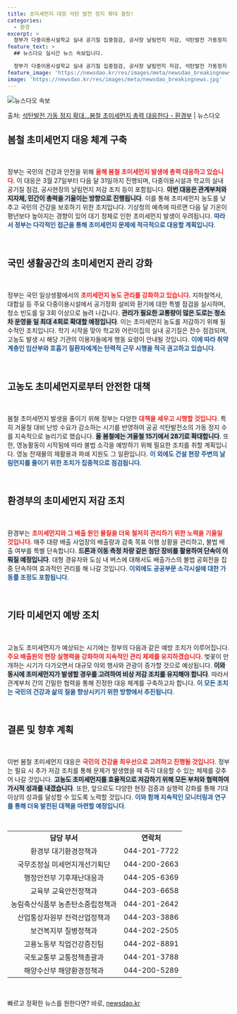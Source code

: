 ```yaml
---
title: 초미세먼지 대응 석탄 발전 정지 확대 결정!
categories:
  - 환경
excerpt: >
  정부가 다중이용시설학교 실내 공기질 집중점검, 공사장 날림먼지 저감, 석탄발전 가동정지 확대 등 봄철 발생하…
feature_text: >
  ## 뉴스다오 실시간 뉴스 속보입니다.

  정부가 다중이용시설학교 실내 공기질 집중점검, 공사장 날림먼지 저감, 석탄발전 가동정지 확대 등 봄철 발생하…
feature_image: 'https://newsdao.kr/res/images/meta/newsdao_breakingnews.jpg'
image: 'https://newsdao.kr/res/images/meta/newsdao_breakingnews.jpg'
---
```


![뉴스다오 속보](https://newsdao.kr/res/images/meta/newsdao_breakingnews.jpg)

<p>출처: <a href="https://newsdao.kr/3243" rel="dofollow">석탄발전 가동 정지 확대…봄철 초미세먼지 총력 대응한다 - 환경부</a> | 뉴스다오</p>

<h2 data-ke-size="size26">봄철 초미세먼지 대응 체계 구축</h2>

<p data-ke-size="size16">&nbsp;</p>

정부는 국민의 건강과 안전을 위해 <b><span style="color: #ee2323;">올해 봄철 초미세먼지 발생에 총력 대응하고 있습니다</span></b>. 이 대응은 3월 27일부터 다음 달 31일까지 진행되며, 다중이용시설과 학교의 실내 공기질 점검, 공사현장의 날림먼지 저감 조치 등이 포함됩니다. <b><span style="background-color: #21538527;">이번 대응은 관계부처와 지자체, 민간이 총력을 기울이는 방향으로 진행됩니다</span></b>. 이를 통해 초미세먼지 농도를 낮추고 국민의 건강을 보호하기 위한 조치입니다. 기상청의 예측에 따르면 다음 달 기온이 평년보다 높아지는 경향이 있어 대기 정체로 인한 초미세먼지 발생이 우려됩니다. <b><span style="color: #1a5490;">따라서 정부는 다각적인 접근을 통해 초미세먼지 문제에 적극적으로 대응할 계획입니다</span></b>.

<p data-ke-size="size16">&nbsp;</p>

<h2 data-ke-size="size26">국민 생활공간의 초미세먼지 관리 강화</h2>

<p data-ke-size="size16">&nbsp;</p>

정부는 국민 일상생활에서의 <b><span style="color: #ee2323;">초미세먼지 농도 관리를 강화하고 있습니다</span></b>. 지하철역사, 대합실 등 주요 다중이용시설에서 공기정화 설비와 환기에 대한 특별 점검을 실시하며, 청소 빈도를 일 3회 이상으로 늘려 나갑니다. <b><span style="background-color: #21538527;">관리가 필요한 교통량이 많은 도로는 청소 차 운영을 일 최대 4회로 확대할 예정입니다</span></b>. 이는 초미세먼지 농도를 저감하기 위해 필수적인 조치입니다. 학기 시작을 맞아 학교와 어린이집의 실내 공기질은 전수 점검되며, 고농도 발생 시 해당 기관의 이용자들에게 행동 요령이 안내될 것입니다. <b><span style="color: #1a5490;">이에 따라 취약계층인 임산부와 호흡기 질환자에게는 탄력적 근무 시행을 적극 권고하고 있습니다</span></b>.

<p data-ke-size="size16">&nbsp;</p>

<h2 data-ke-size="size26">고농도 초미세먼지로부터 안전한 대책</h2>

<p data-ke-size="size16">&nbsp;</p>

봄철 초미세먼지 발생을 줄이기 위해 정부는 다양한 <b><span style="color: #ee2323;">대책을 세우고 시행할 것입니다</span></b>. 특히 겨울철 대비 난방 수요가 감소하는 시기를 반영하여 공공 석탄발전소의 가동 정지 수를 지속적으로 늘리기로 했습니다. <b><span style="background-color: #21538527;">올 봄철에는 겨울철 15기에서 28기로 확대합니다</span></b>. 또한, 영농활동이 시작됨에 따라 불법 소각을 예방하기 위해 필요한 조치를 취할 계획입니다. 영농 잔재물의 재활용과 파쇄 지원도 그 일환입니다. <b><span style="color: #1a5490;">이 외에도 건설 현장 주변의 날림먼지를 줄이기 위한 조치가 집중적으로 점검됩니다</span></b>.

<p data-ke-size="size16">&nbsp;</p>

<h2 data-ke-size="size26">환경부의 초미세먼지 저감 조치</h2>

<p data-ke-size="size16">&nbsp;</p>

환경부는 <b><span style="color: #ee2323;">초미세먼지와 그 배출 원인 물질을 더욱 철저히 관리하기 위한 노력을 기울일 것입니다</span></b>. 매주 대량 배출 사업장의 배출량과 감축 목표 이행 상황을 관리하고, 불법 배출 여부를 특별 단속합니다. <b><span style="background-color: #21538527;">드론과 이동 측정 차량 같은 첨단 장비를 활용하여 단속이 이뤄질 예정입니다</span></b>. 대형 경유차와 도심 내 버스에 대해서도 배출가스의 불법 공회전을 집중 단속하여 효과적인 관리를 해 나갈 것입니다. <b><span style="color: #1a5490;">이외에도 공공부문 소각시설에 대한 가동률 조정도 포함됩니다</span></b>.

<p data-ke-size="size16">&nbsp;</p>

<h2 data-ke-size="size26">기타 미세먼지 예방 조치</h2>

<p data-ke-size="size16">&nbsp;</p>

고농도 초미세먼지가 예상되는 시기에는 정부의 다음과 같은 예방 조치가 이루어집니다. <b><span style="color: #ee2323;">주요 배출원의 현장 실행력을 강화하여 지속적인 관리 체제를 유지하겠습니다</span></b>. 벚꽃이 만개하는 시기가 다가오면서 대규모 야외 행사와 관광이 증가할 것으로 예상됩니다. <b><span style="background-color: #21538527;">이와 동시에 초미세먼지가 발생할 경우를 고려하여 비상 저감 조치를 유지해야 합니다</span></b>. 따라서 관계부처 간의 긴밀한 협력을 통해 진정한 대응 체계를 구축하고자 합니다. <b><span style="color: #1a5490;">이 모든 조치는 국민의 건강과 삶의 질을 향상시키기 위한 방향에서 추진됩니다</span></b>.

<p data-ke-size="size16">&nbsp;</p>

<h2 data-ke-size="size26">결론 및 향후 계획</h2>

<p data-ke-size="size16">&nbsp;</p>

이번 봄철 초미세먼지 대응은 <b><span style="color: #ee2323;">국민의 건강을 최우선으로 고려하고 진행될 것입니다</span></b>. 정부는 필요 시 추가 저감 조치를 통해 문제가 발생했을 때 즉각 대응할 수 있는 체제를 갖추어 나갈 것입니다. <b><span style="background-color: #21538527;">고농도 초미세먼지를 효율적으로 저감하기 위해 모든 부처와 협력하여 가시적 성과를 내겠습니다</span></b>. 또한, 앞으로도 다양한 현장 검증과 실행력 강화를 통해 기대 이상의 성과를 달성할 수 있도록 노력할 것입니다. <b><span style="color: #1a5490;">이와 함께 지속적인 모니터링과 연구를 통해 더욱 발전된 대책을 마련할 예정입니다</span></b>.

<p data-ke-size="size16">&nbsp;</p>

<table>
  <tr>
    <td style="text-align: center; height: 17px;"><b>담당 부서</b></td>
    <td style="text-align: center; height: 17px;"><b>연락처</b></td>
  </tr>
  <tr>
    <td style="text-align: center; height: 17px;">환경부 대기환경정책과</td>
    <td style="text-align: center; height: 17px;">044-201-7722</td>
  </tr>
  <tr>
    <td style="text-align: center; height: 17px;">국무조정실 미세먼지개선기획단</td>
    <td style="text-align: center; height: 17px;">044-200-2663</td>
  </tr>
  <tr>
    <td style="text-align: center; height: 17px;">행정안전부 기후재난대응과</td>
    <td style="text-align: center; height: 17px;">044-205-6369</td>
  </tr>
  <tr>
    <td style="text-align: center; height: 17px;">교육부 교육안전정책과</td>
    <td style="text-align: center; height: 17px;">044-203-6658</td>
  </tr>
  <tr>
    <td style="text-align: center; height: 17px;">농림축산식품부 농촌탄소중립정책과</td>
    <td style="text-align: center; height: 17px;">044-201-2642</td>
  </tr>
  <tr>
    <td style="text-align: center; height: 17px;">산업통상자원부 전력산업정책과</td>
    <td style="text-align: center; height: 17px;">044-203-3886</td>
  </tr>
  <tr>
    <td style="text-align: center; height: 17px;">보건복지부 질병정책과</td>
    <td style="text-align: center; height: 17px;">044-202-2505</td>
  </tr>
  <tr>
    <td style="text-align: center; height: 17px;">고용노동부 직업건강증진팀</td>
    <td style="text-align: center; height: 17px;">044-202-8891</td>
  </tr>
  <tr>
    <td style="text-align: center; height: 17px;">국토교통부 교통정책총괄과</td>
    <td style="text-align: center; height: 17px;">044-201-3788</td>
  </tr>
  <tr>
    <td style="text-align: center; height: 17px;">해양수산부 해양환경정책과</td>
    <td style="text-align: center; height: 17px;">044-200-5289</td>
  </tr>
</table>

<p data-ke-size="size16">&nbsp;</p> 

빠르고 정확한 뉴스를 원한다면? 바로, <a href="https://newsdao.kr" rel="dofollow">newsdao.kr</a>


